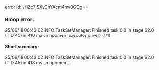 error id: yHZc7lSXyChYAcm4mv0GOg==
### Bloop error:

25/06/18 00:43:02 INFO TaskSetManager: Finished task 0.0 in stage 62.0 (TID 45) in 418 ms on hpomen (executor driver) (1/1)
#### Short summary: 

25/06/18 00:43:02 INFO TaskSetManager: Finished task 0.0 in stage 62.0 (TID 45) in 418 ms on hpomen ...